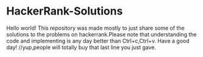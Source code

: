 # HackerRank-Solutions
Hello world!
This repository was made mostly to just share some of the solutions to the problems on hackerrank.Please note that understanding the code and implementing is any day better than Ctrl+c,Ctrl+v.
Have a good day!
//yup,people will totally buy that last line you just gave.
